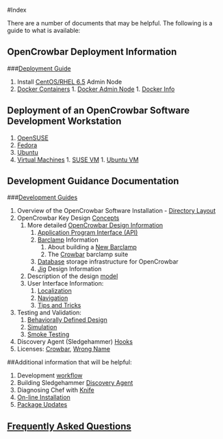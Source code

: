 #Index

There are a number of documents that may be helpful. The following is a guide to what is available:

## OpenCrowbar Deployment Information
###[Deployment Guide](./deployment-guide)
  1. Install [CentOS/RHEL 6.5](./deployment-guide/Install-CentOS-RHEL-6.5-AdminNode.md) Admin Node
  1. [Docker Containers](./development-guides/dev-systems/docker)
    1. [Docker Admin Node](./development-guides/dev-systems/docker/docker-admin.md)
    1. [Docker Info](./development-guides/dev-systems/docker/docker.md)

## Deployment of an OpenCrowbar Software Development Workstation

  1. [OpenSUSE](./development-guides/dev-systems/dev-openSUSE-images.md)
  1. [Fedora](./development-guides/dev-systems/dev-vm-Fedora.md)
  1. [Ubuntu](./development-guides/dev-systems/dev-ubuntu-12.04.03.md)
  1. [Virtual Machines](./development-guides/dev-systems/dev-vm.md)
    1. [SUSE VM](./development-guides/dev-systems/dev-vm-SUSE.md)
    1. [Ubuntu VM](./development-guides/dev-systems/dev-vm-Ubuntu.md)

## Development Guidance Documentation
###[Development Guides](./development-guides)

  1. Overview of the OpenCrowbar Software Installation - [Directory Layout](./OpenCrowbar-DirectoryLayout.md)
  1. OpenCrowbar Key Design [Concepts](./development-guides/concepts.md)
      1. More detailed [OpenCrowbar Design Information](./development-guides/OCB-DesignInfo.md)
           1. [Application Program Interface (API)](./development-guides/api.md)
           1. [Barclamp](./development-guides/barclamps.md) Information
              1. About building a [New Barclamp](./development-guides/new_barclamp.md)
              1. The [Crowbar](./development-guides/barclamps/crowbar.md)  barclamp suite
           1. [Database](./development-guides/database.md) storage infrastructure for OpenCrowbar
           1. [Jig](./development-guides/concepts/jigs.md) Design Information
      1. Description of the design [model](./development-guides/concepts/model.md)
      1. User Interface Information:
           1. [Localization](./development-guides/ui/localization.md)
           1. [Navigation](./development-guides/ui/navigation.md)
           1. [Tips and Tricks](./development-guides/ui/tips_and_tricks.md)
  1. Testing and Validation:
      1. [Behaviorally Defined Design](./development-guides/testing/bdd.md)
      1. [Simulation](./development-guides/testing/simulator.md)
      1. [Smoke Testing](./development-guides/workflow/smoketesting.md)
  1. Discovery Agent (Sledgehammer) [Hooks](./development-guides/workflow/sledgehammer-hooks.md)
  1. Licenses: [Crowbar](./licenses/crowbar.md), [Wrong Name](./licenses/wrong_name.md)


##Additional information that will be helpful:

1. Development [workflow](./development-guides/workflow/dev-and-workflow.md)
1. Building Sledgehammer [Discovery Agent](./development-guides/workflow/dev-build-sledgehammer.md)
1. Diagnosing Chef with [Knife](./development-guides/workflow/knife-config.md)
1. [On-line Installation](./development-guides/workflow/online-install.md)
1. [Package Updates](./development-guides/workflow/package-updates.md)


## [Frequently Asked Questions](./faq.md)

